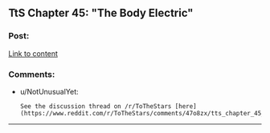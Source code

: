 ## TtS Chapter 45: "The Body Electric"

### Post:

[Link to content](https://www.fanfiction.net/s/7406866/45/To-the-Stars)

### Comments:

- u/NotUnusualYet:
  ```
  See the discussion thread on /r/ToTheStars [here](https://www.reddit.com/r/ToTheStars/comments/47o8zx/tts_chapter_45_the_body_electric_discussion_thread/).
  ```

---

